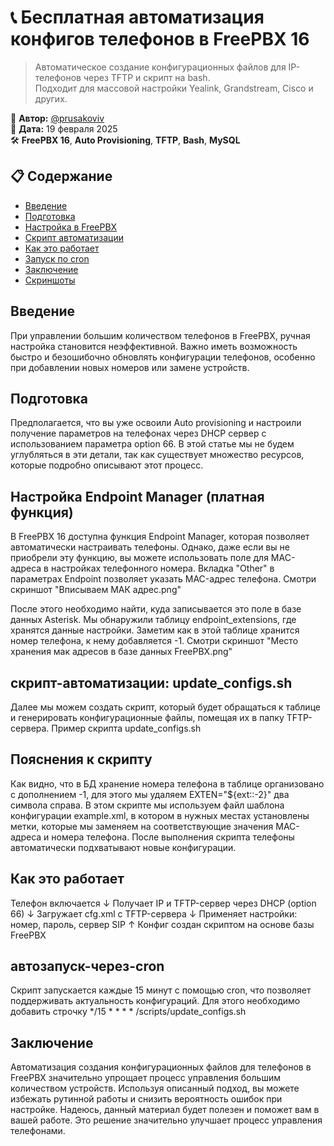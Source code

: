# 📞 Бесплатная автоматизация конфигов телефонов в FreePBX 16

> Автоматическое создание конфигурационных файлов для IP-телефонов через TFTP и скрипт на bash.  
> Подходит для массовой настройки Yealink, Grandstream, Cisco и других.

🔧 **Автор:** [@prusakoviv](https://github.com/igopru)  
📅 **Дата:** 19 февраля 2025  
🛠 **FreePBX 16**, **Auto Provisioning**, **TFTP**, **Bash**, **MySQL**


## 📋 Содержание
- [Введение](#введение)
- [Подготовка](#подготовка)
- [Настройка в FreePBX](#настройка-endpoint-manager-платная-функция)
- [Скрипт автоматизации](#скрипт-автоматизации-update_configssh)
- [Как это работает](#как-это-работает)
- [Запуск по cron](#автозапуск-через-cron)
- [Заключение](#заключение)
- [Скриншоты](#📸-скриншоты)

## Введение
При управлении большим количеством телефонов в FreePBX, ручная настройка становится неэффективной. Важно иметь возможность быстро и безошибочно обновлять конфигурации телефонов, особенно при добавлении новых номеров или замене устройств.

## Подготовка
Предполагается, что вы уже освоили Auto provisioning и настроили получение параметров на телефонах через DHCP сервер с использованием параметра option 66. 
В этой статье мы не будем углубляться в эти детали, так как существует множество ресурсов, которые подробно описывают этот процесс.


## Настройка Endpoint Manager (платная функция)
В FreePBX 16 доступна функция Endpoint Manager, которая позволяет автоматически настраивать телефоны. Однако, даже если вы не приобрели эту функцию, вы можете использовать поле для MAC-адреса в настройках телефонного номера. 
Вкладка "Other" в параметрах Endpoint позволяет указать MAC-адрес телефона.
Смотри скриншот "Вписываем МАК адрес.png"

После этого необходимо найти, куда записывается это поле в базе данных Asterisk. Мы обнаружили таблицу endpoint_extensions, где хранятся данные настройки. Заметим как в этой таблице хранится номер телефона, к нему добавляется -1.
Смотри скриншот "Место хранения мак адресов в базе данных FreePBX.png"

## скрипт-автоматизации: update_configs.sh
Далее мы можем создать скрипт, который будет обращаться к таблице и генерировать конфигурационные файлы, помещая их в папку TFTP-сервера. Пример скрипта update_configs.sh
## Пояснения к скрипту
Как видно, что в БД хранение номера телефона в таблице организовано с дополнением -1, для этого мы удаляем EXTEN="${ext::-2}" два символа справа.
В этом скрипте мы используем файл шаблона конфигурации example.xml, в котором в нужных местах установлены метки, которые мы заменяем на соответствующие значения MAC-адреса и номера телефона. 
После выполнения скрипта телефоны автоматически подхватывают новые конфигурации.

## Как это работает
Телефон включается
↓
Получает IP и TFTP-сервер через DHCP (option 66)
↓
Загружает cfg<MAC>.xml с TFTP-сервера
↓
Применяет настройки: номер, пароль, сервер SIP
↑
Конфиг создан скриптом на основе базы FreePBX

## автозапуск-через-cron
Скрипт запускается каждые 15 минут с помощью cron, что позволяет поддерживать актуальность конфигураций. Для этого необходимо добавить строчку */15 * * * * /scripts/update_configs.sh

## Заключение
Автоматизация создания конфигурационных файлов для телефонов в FreePBX значительно упрощает процесс управления большим количеством устройств. 
Используя описанный подход, вы можете избежать рутинной работы и снизить вероятность ошибок при настройке. 
Надеюсь, данный материал будет полезен и поможет вам в вашей работе. Это решение значительно улучшает процесс управления телефонами.

